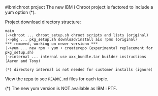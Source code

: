 #ibmichroot project
The new IBM i Chroot project is factored to include a yum option (*). 

Project download directory structure:
```
main
|->chroot ... chroot_setup.sh chroot scripts and lists (original)
|->pkg ... pkg_setup.sh download/install aix rpms (original)
*** removed, working on newer versionn ***
|->yum ... new rpm + yum + createrepo (experimental replacement for pkg_setup.sh)
|->internal ... internal use xxx_bundle.tar builder instructions (Aaron and Tony)

(*) directory internal is not needed for customer installs (ignore)
```
View the [repo](https://bitbucket.org/litmis/ibmichroot/src) to see `README.md` files for each topic.

(*) The new yum version is NOT available as IBM i PTF.

